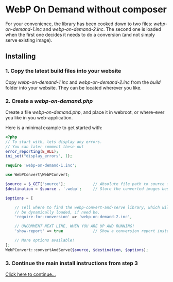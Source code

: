 # WebP On Demand without composer

For your convenience, the library has been cooked down to two files: *webp-on-demand-1.inc* and *webp-on-demand-2.inc*. The second one is loaded when the first one decides it needs to do a conversion (and not simply serve existing image).

## Installing

### 1. Copy the latest build files into your website
Copy *webp-on-demand-1.inc* and *webp-on-demand-2.inc* from the *build* folder into your website. They can be located wherever you like.

### 2. Create a *webp-on-demand.php*

Create a file *webp-on-demand.php*, and place it in webroot, or where-ever you like in you web-application.

Here is a minimal example to get started with:

```php
<?php
// To start with, lets display any errors.
// You can later comment these out
error_reporting(E_ALL);
ini_set("display_errors", 1);

require 'webp-on-demand-1.inc';

use WebPConvert\WebPConvert;

$source = $_GET['source'];            // Absolute file path to source file. Comes from the .htaccess
$destination = $source . '.webp';     // Store the converted images besides the original images (other options are available!)

$options = [

    // Tell where to find the webp-convert-and-serve library, which will
    // be dynamically loaded, if need be.
    'require-for-conversion' => 'webp-on-demand-2.inc',

    // UNCOMMENT NEXT LINE, WHEN YOU ARE UP AND RUNNING!
    'show-report' => true             // Show a conversion report instead of serving the converted image.

    // More options available!
];
WebPConvert::convertAndServe($source, $destination, $options);
```

### 3. Continue the main install instructions from step 3
[Click here to continue...](https://github.com/rosell-dk/webp-on-demand#3-add-redirect-rules)
